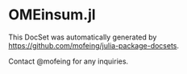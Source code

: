 # OMEinsum.jl

This DocSet was automatically generated by https://github.com/mofeing/julia-package-docsets.

Contact @mofeing for any inquiries.
